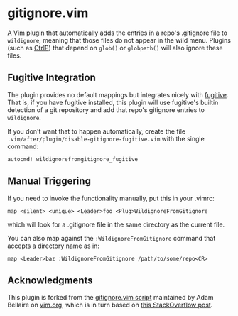gitignore.vim
=============

A Vim plugin that automatically adds the entries in a repo's .gitignore file to
`wildignore`, meaning that those files do not appear in the wild menu. Plugins
(such as [CtrlP]) that depend on `glob()` or `globpath()` will also ignore these
files.

## Fugitive Integration
The plugin provides no default mappings but integrates nicely with [fugitive].
That is, if you have fugitive installed, this plugin will use fugitive's builtin
detection of a git repository and add that repo's gitignore entries to
`wildignore`.

If you don't want that to happen automatically, create the file
`.vim/after/plugin/disable-gitignore-fugitive.vim` with the single command:

```
autocmd! wildignorefromgitignore_fugitive
```

## Manual Triggering
If you need to invoke the functionality manually, put this in your .vimrc:

```
map <silent> <unique> <Leader>foo <Plug>WildignoreFromGitignore
```

which will look for a .gitignore file in the same directory as the current file.

You can also map against the `:WildignoreFromGitignore` command that accepts
a directory name as in:

```
map <Leader>baz :WildignoreFromGitignore /path/to/some/repo<CR>
```

## Acknowledgments
This plugin is forked from the [gitignore.vim script][gitignore.vim] maintained
by Adam Bellaire on [vim.org], which is in turn based on [this StackOverflow
post][stackoverflow].


[fugitive]: https://github.com/tpope/vim-fugitive
[CtrlP]: https://github.com/kien/ctrlp.vim
[gitignore.vim]: http://www.vim.org/scripts/script.php?script_id=2557
[stackoverflow]: http://stackoverflow.com/q/579871
[vim.org]: http://www.vim.org
